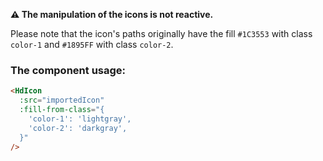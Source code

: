 **⚠️ The manipulation of the icons is not reactive.**

Please note that the icon's paths originally have the fill `#1C3553` with class `color-1` and `#1895FF` with class `color-2`.

### The component usage:

```html
<HdIcon
  :src="importedIcon"
  :fill-from-class="{
    'color-1': 'lightgray',
    'color-2': 'darkgray',
  }"
/>
```
